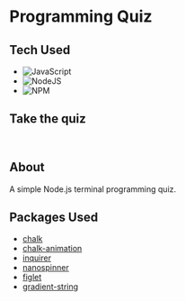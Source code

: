 # Programming Quiz
## Tech Used
- ![JavaScript](https://img.shields.io/badge/javascript-%23323330.svg?style=for-the-badge&logo=javascript&logoColor=%23F7DF1E)
- ![NodeJS](https://img.shields.io/badge/node.js-6DA55F?style=for-the-badge&logo=node.js&logoColor=white)
- ![NPM](https://img.shields.io/badge/NPM-%23000000.svg?style=for-the-badge&logo=npm&logoColor=white)

## Take the quiz
` `

## About
A simple Node.js terminal programming quiz.

## Packages Used
- [chalk](https://github.com/chalk/chalk)
- [chalk-animation](https://github.com/bokub/chalk-animation)
- [inquirer](https://github.com/SBoudrias/Inquirer.js)
- [nanospinner](https://github.com/usmanyunusov/nanospinner)
- [figlet](https://github.com/patorjk/figlet.js)
- [gradient-string](https://github.com/bokub/gradient-string)
